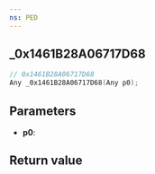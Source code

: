 ```yaml
---
ns: PED
---
```

## _0x1461B28A06717D68

```c
// 0x1461B28A06717D68
Any _0x1461B28A06717D68(Any p0);
```


## Parameters
* **p0**: 

## Return value
